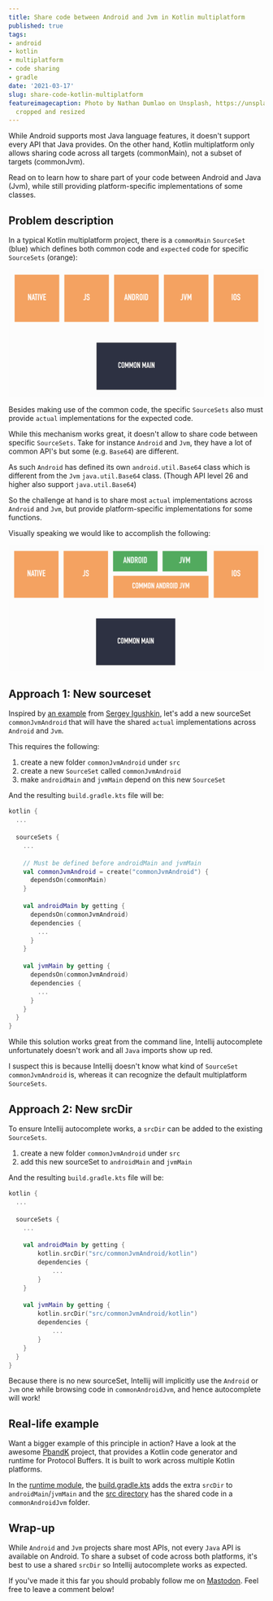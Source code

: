 ```yaml
---
title: Share code between Android and Jvm in Kotlin multiplatform
published: true
tags:
- android
- kotlin
- multiplatform
- code sharing
- gradle
date: '2021-03-17'
slug: share-code-kotlin-multiplatform
featureimagecaption: Photo by Nathan Dumlao on Unsplash, https://unsplash.com/photos/8V_ehc1Kva0,
  cropped and resized
---
```


While Android supports most Java language features, it doesn't support every API that Java provides. On the other hand, Kotlin multiplatform only allows sharing code across all targets (commonMain), not a subset of targets (commonJvm).

Read on to learn how to share part of your code between Android and Java (Jvm), while still providing platform-specific implementations of some classes.

## Problem description
In a typical Kotlin multiplatform project, there is a `commonMain` `SourceSet` (blue) which defines both common code and `expected` code for specific `SourceSets` (orange):

![Kotlin multiplatform project overview](multiplatform_project.png)

Besides making use of the common code, the specific `SourceSets` also must provide `actual` implementations for the expected code.

While this mechanism works great, it doesn't allow to share code between specific `SourceSets`. Take for instance `Android` and `Jvm`, they have a lot of common API's but some (e.g. `Base64`) are different.

As such `Android` has defined its own `android.util.Base64` class which is different from the `Jvm` `java.util.Base64` class. (Though API level 26 and higher also support `java.util.Base64`)

So the challenge at hand is to share most `actual` implementations across `Android` and `Jvm`, but provide platform-specific implementations for some functions.

Visually speaking we would like to accomplish the following:

![Desired code sharing between Android and Jvm](codeshare_androidjvm.png)

## Approach 1: New sourceset
Inspired by [an example](https://github.com/h0tk3y/k-new-mpp-samples/blob/master/split-actuals/build.gradle) from [Sergey Igushkin](https://twitter.com/h07k3y?lang=en), let's add a new sourceSet `commonJvmAndroid` that will have the shared `actual` implementations across `Android` and `Jvm`.

This requires the following:

1. create a new folder `commonJvmAndroid` under `src`
2. create a new `SourceSet` called `commonJvmAndroid`
3. make `androidMain` and `jvmMain` depend on this new `SourceSet`

And the resulting `build.gradle.kts` file will be:

```kotlin
kotlin {
  ...

  sourceSets {
    ...

    // Must be defined before androidMain and jvmMain
    val commonJvmAndroid = create("commonJvmAndroid") {
      dependsOn(commonMain)
    }

    val androidMain by getting {
      dependsOn(commonJvmAndroid)
      dependencies {
        ...
      }
    }

    val jvmMain by getting {
      dependsOn(commonJvmAndroid)
      dependencies {
        ...
      }
    }
  }
}
```

While this solution works great from the command line, Intellij autocomplete unfortunately doesn't work and all `Java` imports show up red.

I suspect this is because Intellij doesn't know what kind of `SourceSet` `commonJvmAndroid` is, whereas it can recognize the default multiplatform `SourceSets`.

## Approach 2: New srcDir
To ensure Intellij autocomplete works, a `srcDir` can be added to the existing `SourceSets`.

1. create a new folder `commonJvmAndroid` under `src`
2. add this new sourceSet to `androidMain` and `jvmMain`

And the resulting `build.gradle.kts` file will be:

```kotlin
kotlin {
  ...

  sourceSets {
    ...

    val androidMain by getting {
        kotlin.srcDir("src/commonJvmAndroid/kotlin")
        dependencies {
            ...
        }
    }

    val jvmMain by getting {
        kotlin.srcDir("src/commonJvmAndroid/kotlin")
        dependencies {
            ...
        }
    }
  }
}
```

Because there is no new sourceSet, Intellij will implicitly use the `Android` or `Jvm` one while browsing code in `commonAndroidJvm`, and hence autocomplete will work!

## Real-life example
Want a bigger example of this principle in action? Have a look at the awesome [PbandK](https://github.com/streem/pbandk) project, that provides a Kotlin code generator and runtime for Protocol Buffers. It is built to work across multiple Kotlin platforms.

In the [runtime module](https://github.com/streem/pbandk/tree/master/runtime), the [build.gradle.kts](https://github.com/streem/pbandk/blob/master/runtime/build.gradle.kts) adds the extra `srcDir` to `androidMain`/`jvmMain` and the [src directory](https://github.com/streem/pbandk/tree/master/runtime/src) has the shared code in a `commonAndroidJvm` folder.

## Wrap-up
While `Android` and `Jvm` projects share most APIs, not every `Java` API is available on Android. To share a subset of code across both platforms, it's best to use a shared `srcDir` so Intellij autocomplete works as expected.

If you've made it this far you should probably follow me on [Mastodon](https://androiddev.social/@Jeroenmols). Feel free to leave a comment below!
